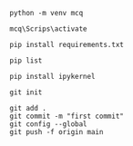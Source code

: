 ```
python -m venv mcq
```
```
mcq\Scrips\activate
```

```
pip install requirements.txt
```

```
pip list
```

```
pip install ipykernel
```

```
git init
```
```
git add .
git commit -m "first commit"
git config --global
git push -f origin main
```

